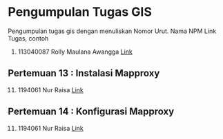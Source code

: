# Pengumpulan Tugas GIS
Pengumpulan tugas gis dengan menuliskan
Nomor Urut. Nama NPM Link Tugas, contoh
1. 113040087 Rolly Maulana Awangga [Link](https://kampus.awangga.net/)

## Pertemuan 13 : Instalasi Mapproxy



11. 1194061 Nur Raisa [Link](https://youtu.be/KUt8fxOuTKw)

## Pertemuan 14 : Konfigurasi Mapproxy



11. 1194061 Nur Raisa [Link](https://youtu.be/w7eNc5ma7JA)

